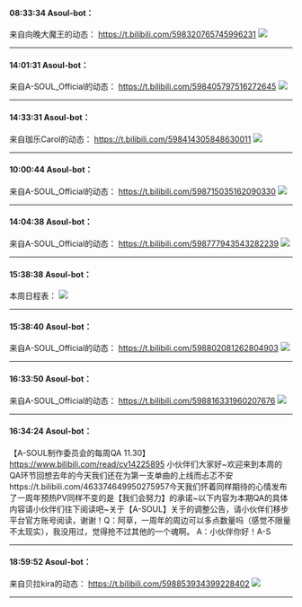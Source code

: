 #### 08:33:34  Asoul-bot：

来自向晚大魔王的动态：
https://t.bilibili.com/598320765745996231
![](http://gchat.qpic.cn/gchatpic_new/3408592334/614391357-2706690607-956D343C9A0978046B4EA3A7209692AD/0?term=2")

*****

#### 14:01:31  Asoul-bot：

来自A-SOUL_Official的动态：
https://t.bilibili.com/598405797516272645
![](http://gchat.qpic.cn/gchatpic_new/3408592334/614391357-2858078864-FBB0A301A1E6957DF6F14A38D255A6ED/0?term=2")

*****

#### 14:33:31  Asoul-bot：

来自珈乐Carol的动态：
https://t.bilibili.com/598414305848630011
![](http://gchat.qpic.cn/gchatpic_new/3408592334/614391357-2264252031-D0108032EDBB9C6F79BE37EF70CB8509/0?term=2")

*****

#### 10:00:44  Asoul-bot：

来自A-SOUL_Official的动态：
https://t.bilibili.com/598715035162090330
![](http://gchat.qpic.cn/gchatpic_new/3408592334/614391357-3200268119-56D3133CB53765687462237EAC349D86/0?term=2")

*****

#### 14:04:38  Asoul-bot：

来自A-SOUL_Official的动态：
https://t.bilibili.com/598777943543282239
![](http://gchat.qpic.cn/gchatpic_new/3408592334/614391357-3044046330-0823FA4286EE62B32FD3C51113EB6731/0?term=2")

*****

#### 15:38:38  Asoul-bot：

本周日程表：
![](http://gchat.qpic.cn/gchatpic_new/3408592334/614391357-2379419032-4F14C9B172C05E7D06699A5249F04BDB/0?term=2")

*****

#### 15:38:40  Asoul-bot：

来自A-SOUL_Official的动态：
https://t.bilibili.com/598802081262804903
![](http://gchat.qpic.cn/gchatpic_new/3408592334/614391357-2438280347-117486105EC5757750A2FB75BBF1B8E3/0?term=2")

*****

#### 16:33:50  Asoul-bot：

来自A-SOUL_Official的动态：
https://t.bilibili.com/598816331960207676
![](http://gchat.qpic.cn/gchatpic_new/3408592334/614391357-2979302067-9308E0CF63FE9D0AD9AF4EDDE497A803/0?term=2")

*****

#### 16:34:24  Asoul-bot：

【A-SOUL制作委员会的每周QA 11.30】
https://www.bilibili.com/read/cv14225895
小伙伴们大家好~欢迎来到本周的QA环节回想去年的今天我们还在为第一支单曲的上线而忐忑不安https://t.bilibili.com/463374649950275957今天我们怀着同样期待的心情发布了一周年预热PV同样不变的是【我们会努力】的承诺~以下内容为本期QA的具体内容请小伙伴们往下阅读吧~关于【A-SOUL】关于的调整公告，请小伙伴们移步平台官方账号阅读，谢谢！Q：阿草，一周年的周边可以多点数量吗（感觉不限量不太现实），我没用过，觉得抢不过其他的一个魂啊。    A：小伙伴你好！A-S

*****

#### 18:59:52  Asoul-bot：

来自贝拉kira的动态：
https://t.bilibili.com/598853934399228402
![](http://gchat.qpic.cn/gchatpic_new/3408592334/614391357-3105677258-1750EC89028BBC3E42E4E3998F5C1BA5/0?term=2")

*****

